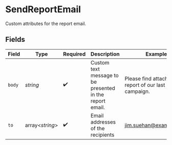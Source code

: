 # SendReportEmail

Custom attributes for the report email.


## Fields

| Field                                                       | Type                                                        | Required                                                    | Description                                                 | Example                                                     |
| ----------------------------------------------------------- | ----------------------------------------------------------- | ----------------------------------------------------------- | ----------------------------------------------------------- | ----------------------------------------------------------- |
| `body`                                                      | *string*                                                    | :heavy_check_mark:                                          | Custom text message to be presented in the report email.    | Please find attached the report of our last email campaign. |
| `to`                                                        | array<*string*>                                             | :heavy_check_mark:                                          | Email addresses of the recipients                           | jim.suehan@example.com                                      |